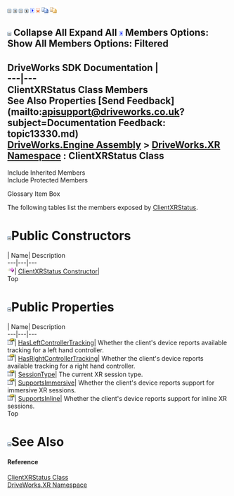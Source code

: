 ![](dotnetimages/collapse.gif) ![](dotnetimages/expand.gif) ![](dotnetimages/collapse.gif) ![](dotnetimages/expand.gif) ![](dotnetimages/drpdown.gif) ![](dotnetimages/drpdown_orange.gif) ![](dotnetimages/copycode.gif) ![](dotnetimages/copycodeHighlight.gif)

![](dotnetimages/collapse.gif) Collapse All Expand All ![](dotnetimages/drpdown.gif) Members Options: Show All  Members Options: Filtered   
---  
DriveWorks SDK Documentation  |   
---|---  
ClientXRStatus Class Members   
See Also Properties [Send Feedback](mailto:apisupport@driveworks.co.uk?subject=Documentation Feedback: topic13330.md)  
[DriveWorks.Engine Assembly](topic2156.md) > [DriveWorks.XR Namespace](topic13327.md) : ClientXRStatus Class  
---  
  
Include Inherited Members    
Include Protected Members  


Glossary Item Box

The following tables list the members exposed by [ClientXRStatus](topic13330.md).

# ![](dotnetimages/collapse.gif)Public Constructors

| Name| Description  
---|---|---  
![Public Constructor](dotnetimages/publicConstructor.gif)| [ClientXRStatus Constructor](topic13336.md)|   
Top

# ![](dotnetimages/collapse.gif)Public Properties

| Name| Description  
---|---|---  
![Public Property](dotnetimages/publicProperty.gif)| [HasLeftControllerTracking](topic13337.md)| Whether the client's device reports available tracking for a left hand controller.   
![Public Property](dotnetimages/publicProperty.gif)| [HasRightControllerTracking](topic13338.md)| Whether the client's device reports available tracking for a right hand controller.   
![Public Property](dotnetimages/publicProperty.gif)| [SessionType](topic13339.md)| The current XR session type.   
![Public Property](dotnetimages/publicProperty.gif)| [SupportsImmersive](topic13340.md)| Whether the client's device reports support for immersive XR sessions.   
![Public Property](dotnetimages/publicProperty.gif)| [SupportsInline](topic13341.md)| Whether the client's device reports support for inline XR sessions.   
Top

# ![](dotnetimages/collapse.gif)See Also

#### Reference

[ClientXRStatus Class](topic13330.md)   
[DriveWorks.XR Namespace](topic13327.md)


